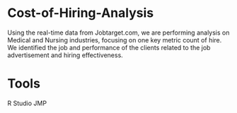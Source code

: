 # Cost-of-Hiring-Analysis
Using the real-time data from Jobtarget.com, we are performing analysis on Medical and Nursing industries, focusing on one key metric count of hire. We identified the job and performance of the clients related to the job advertisement and hiring effectiveness. 
# Tools
R Studio
JMP
